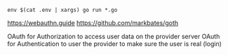 `env $(cat .env | xargs) go run *.go`


https://webauthn.guide
https://github.com/markbates/goth

OAuth for Authorization to access user data on the provider server 
OAuth for Authentication to user the provider to make sure the user is real (login) 